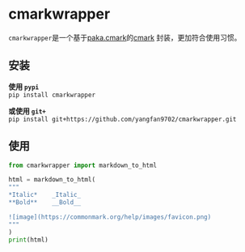 # cmarkwrapper
`cmarkwrapper`是一个基于[paka.cmark](https://github.com/kapyshin/paka.cmark)的[cmark](https://github.com/commonmark/cmark) 封装，更加符合使用习惯。

## 安装
**使用 `pypi`**  
`pip install cmarkwrapper`

**或使用 `git+`**  
`pip install git+https://github.com/yangfan9702/cmarkwrapper.git`


## 使用
```python
from cmarkwrapper import markdown_to_html

html = markdown_to_html(
"""
*Italic*    _Italic_  
**Bold**    __Bold__  

![image](https://commonmark.org/help/images/favicon.png)
"""
)
print(html)
```